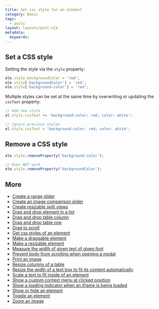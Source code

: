 ```yaml
---
title: Set css style for an element
category: Basic
tags:
  - posts
layout: layouts/post.njk
metadata:
  keywords:
---
```


## Set a CSS style

Setting the style via the `style` property:

```js
ele.style.backgroundColor = 'red';
ele.style['backgroundColor'] = 'red';
ele.style['background-color'] = 'red';
```

Multiple styles can be set at the same time by overwriting or updating the `cssText` property:

```js
// Add new style
el.style.cssText += 'background-color: red; color: white';

// Ignore previous styles
el.style.cssText = 'background-color: red; color: white';
```

## Remove a CSS style

```js
ele.style.removeProperty('background-color');

// Does NOT work
ele.style.removeProperty('backgroundColor');
```

## More

* [Create a range slider](/create-a-range-slider)
* [Create an image comparison slider](/create-an-image-comparison-slider)
* [Create resizable split views](/create-resizable-split-views)
* [Drag and drop element in a list](/drag-and-drop-element-in-a-list)
* [Drag and drop table column](/drag-and-drop-table-column)
* [Drag and drop table row](/drag-and-drop-table-row)
* [Drag to scroll](/drag-to-scroll)
* [Get css styles of an element](/get-css-styles-of-an-element)
* [Make a draggable element](/make-a-draggable-element)
* [Make a resizable element](/make-a-resizable-element)
* [Measure the width of given text of given font](/measure-the-width-of-given-text-of-given-font)
* [Prevent body from scrolling when opening a modal](/prevent-body-from-scrolling-when-opening-a-modal)
* [Print an image](/print-an-image)
* [Resize columns of a table](/resize-columns-of-a-table)
* [Resize the width of a text box to fit its content automatically](/resize-the-width-of-a-text-box-to-fit-its-content-automatically)
* [Scale a text to fit inside of an element](/scale-a-text-to-fit-inside-of-an-element)
* [Show a custom context menu at clicked position](/show-a-custom-context-menu-at-clicked-position)
* [Show a loading indicator when an iframe is being loaded](/show-a-loading-indicator-when-an-iframe-is-being-loaded)
* [Show or hide an element](/show-or-hide-an-element)
* [Toggle an element](/toggle-an-element)
* [Zoom an image](/zoom-an-image)